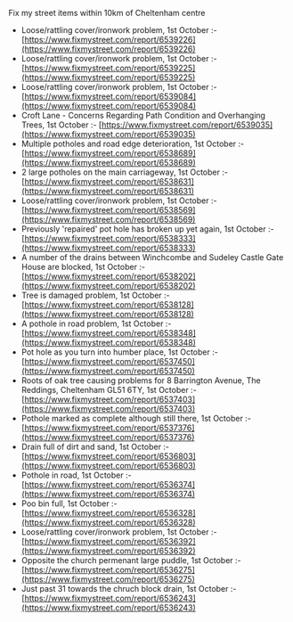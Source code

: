 Fix my street items within 10km of Cheltenham centre

<!-- fix_marker starts -->

- Loose/rattling cover/ironwork problem, 1st October :- [https://www.fixmystreet.com/report/6539226](https://www.fixmystreet.com/report/6539226)
- Loose/rattling cover/ironwork problem, 1st October :- [https://www.fixmystreet.com/report/6539225](https://www.fixmystreet.com/report/6539225)
- Loose/rattling cover/ironwork problem, 1st October :- [https://www.fixmystreet.com/report/6539084](https://www.fixmystreet.com/report/6539084)
- Croft Lane - Concerns Regarding Path Condition and Overhanging Trees, 1st October :- [https://www.fixmystreet.com/report/6539035](https://www.fixmystreet.com/report/6539035)
- Multiple potholes and road edge deterioration, 1st October :- [https://www.fixmystreet.com/report/6538689](https://www.fixmystreet.com/report/6538689)
- 2 large potholes on the main carriageway, 1st October :- [https://www.fixmystreet.com/report/6538631](https://www.fixmystreet.com/report/6538631)
- Loose/rattling cover/ironwork problem, 1st October :- [https://www.fixmystreet.com/report/6538569](https://www.fixmystreet.com/report/6538569)
- Previously 'repaired' pot hole has broken up yet again, 1st October :- [https://www.fixmystreet.com/report/6538333](https://www.fixmystreet.com/report/6538333)
- A number of the drains between Winchcombe and Sudeley Castle Gate House are blocked, 1st October :- [https://www.fixmystreet.com/report/6538202](https://www.fixmystreet.com/report/6538202)
- Tree is damaged problem, 1st October :- [https://www.fixmystreet.com/report/6538128](https://www.fixmystreet.com/report/6538128)
- A pothole in road problem, 1st October :- [https://www.fixmystreet.com/report/6538348](https://www.fixmystreet.com/report/6538348)
- Pot hole as you turn into humber place, 1st October :- [https://www.fixmystreet.com/report/6537450](https://www.fixmystreet.com/report/6537450)
- Roots of oak tree causing problems for 8 Barrington Avenue, The Reddings, Cheltenham GL51 6TY, 1st October :- [https://www.fixmystreet.com/report/6537403](https://www.fixmystreet.com/report/6537403)
- Pothole marked as complete although still there, 1st October :- [https://www.fixmystreet.com/report/6537376](https://www.fixmystreet.com/report/6537376)
- Drain full of dirt and sand, 1st October :- [https://www.fixmystreet.com/report/6536803](https://www.fixmystreet.com/report/6536803)
- Pothole in road, 1st October :- [https://www.fixmystreet.com/report/6536374](https://www.fixmystreet.com/report/6536374)
- Poo bin full, 1st October :- [https://www.fixmystreet.com/report/6536328](https://www.fixmystreet.com/report/6536328)
- Loose/rattling cover/ironwork problem, 1st October :- [https://www.fixmystreet.com/report/6536392](https://www.fixmystreet.com/report/6536392)
- Opposite the church permenant large puddle, 1st October :- [https://www.fixmystreet.com/report/6536275](https://www.fixmystreet.com/report/6536275)
- Just past 31 towards the chruch block drain, 1st October :- [https://www.fixmystreet.com/report/6536243](https://www.fixmystreet.com/report/6536243)

<!-- fix_marker ends -->